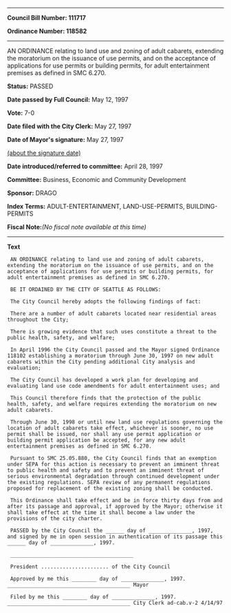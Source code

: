 

********

**Council Bill Number: 111717**
   
**Ordinance Number: 118582**
********

 AN ORDINANCE relating to land use and zoning of adult cabarets, extending the moratorium on the issuance of use permits, and on the acceptance of applications for use permits or building permits, for adult entertainment premises as defined in SMC 6.270.

**Status:** PASSED
   
**Date passed by Full Council:** May 12, 1997
   
**Vote:** 7-0
   
**Date filed with the City Clerk:** May 27, 1997
   
**Date of Mayor's signature:** May 27, 1997
   
[(about the signature date)](/~public/approvaldate.htm)
   
   
   
**Date introduced/referred to committee:** April 28, 1997
   
**Committee:** Business, Economic and Community Development
   
**Sponsor:** DRAGO
   
   
**Index Terms:** ADULT-ENTERTAINMENT, LAND-USE-PERMITS, BUILDING-PERMITS

**Fiscal Note:**_(No fiscal note available at this time)_

********

**Text**
   
```
 AN ORDINANCE relating to land use and zoning of adult cabarets, extending the moratorium on the issuance of use permits, and on the acceptance of applications for use permits or building permits, for adult entertainment premises as defined in SMC 6.270.

 BE IT ORDAINED BY THE CITY OF SEATTLE AS FOLLOWS:

 The City Council hereby adopts the following findings of fact:

 There are a number of adult cabarets located near residential areas throughout the City;

 There is growing evidence that such uses constitute a threat to the public health, safety, and welfare;

 In April 1996 the City Council passed and the Mayor signed Ordinance 118102 establishing a moratorium through June 30, 1997 on new adult cabarets within the City pending additional City analysis and evaluation;

 The City Council has developed a work plan for developing and evaluating land use code amendments for adult entertainment uses; and

 This Council therefore finds that the protection of the public health, safety, and welfare requires extending the moratorium on new adult cabarets.

 Through June 30, 1998 or until new land use regulations governing the location of adult cabarets take effect, whichever is sooner, no use permit shall be issued, nor shall any use permit application or building permit application be accepted, for any new adult entertainment premises as defined in SMC 6.270.

 Pursuant to SMC 25.05.880, the City Council finds that an exemption under SEPA for this action is necessary to prevent an imminent threat to public health and safety and to prevent an imminent threat of serious environmental degradation through continued development under the existing regulations. SEPA review of any permanent regulations proposed for replacement of the existing zoning shall be conducted.

 This Ordinance shall take effect and be in force thirty days from and after its passage and approval, if approved by the Mayor; otherwise it shall take effect at the time it shall become a law under the provisions of the city charter.

 PASSED by the City Council the ______ day of ______________, 1997, and signed by me in open session in authentication of its passage this ______ day of ______________, 1997.

 ________________________________________

 President ...................... of the City Council

 Approved by me this ________ day of ______________, 1997. ________________________________________ Mayor

 Filed by me this ________ day of ______________, 1997. ________________________________________ City Clerk ad-cab.v-2 4/14/97

```
